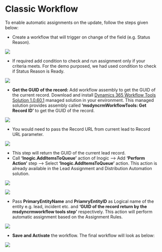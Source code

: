# Classic Workflow

To enable automatic assignments on the update, follow the steps given below:

* Create a workflow that will trigger on change of the field (e.g. Status Reason).

![](<../../../.gitbook/assets/Classic WF\_1.jpg>)

* If required add condition to check and run assignment only if your criteria meets. For the demo purposed, we had used condition to check if Status Reason is Ready.

![](<../../../.gitbook/assets/Classic WF\_2.png>)

* **Get the GUID of the record:** Add workflow assembly to get the GUID of the current record. Download and install [Dynamics 365 Workflow Tools Solution 1.0.60.1](https://github.com/demianrasko/Dynamics-365-Workflow-Tools/releases/tag/1.0.60.0) managed solution in your environment. This managed solution provides assembly called **‘msdyncrmWorkflowTools: Get Record ID’** to get the GUID of the record.

![](<../../../.gitbook/assets/Classic WF\_3.jpg>)

* You would need to pass the Record URL from current lead to Record URL parameter.

![](<../../../.gitbook/assets/Classic WF\_4.png>)

* This step will return the GUID of the current lead record.
* Call **‘Inogic.AddItemsToQueue’** action of Inogic --> Add **‘Perform Action’** step --> Select **‘Inogic.AddItemsToQueue’** action. This action is already available in the Lead Assignment and Distribution Automation solution.

![](<../../../.gitbook/assets/Classic WF\_5.jpg>)

![](<../../../.gitbook/assets/Classic WF\_6.jpg>)

* Pass **PrimaryEntityName** and **PriamryEntityID** as Logical name of the entity e.g. lead, incident etc. and **‘GUID of the record return by the msdyncrmworkflow tools step’** respectively. This action will perform automatic assignment based on the Assignment Rules.&#x20;

![](<../../../.gitbook/assets/Classic WF\_7.jpg>)

* **Save and Activate** the workflow. The final workflow will look as below:

![](<../../../.gitbook/assets/Classic WF\_8.png>)
